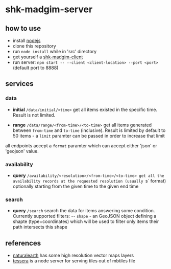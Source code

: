 # shk-madgim-server

## how to use

- install [nodejs]
- clone this repository
- run `node install` while in 'src' directory
- get yourself a [shk-madgim-client]
- run server: `npm start -- --client <client-location> --port <port>` (default port to 8888)

## services

### data

- **initial** `/data/initial/<time>`
get all items existed in the specific time. Result is not limited.

- **range** `/data/range/<from-time>/<to-time>`
get all items generated between `from-time` and `to-time` (inclusive). Result is limited by default to 50 items - a `limit` paramter can be passed in order to increase that limit

all endpoints accept a `format` paramter which can accept either 'json' or 'geojson' value.

### availability

- **query** `/availability/<resolution>/<from-time>/<to-time>
get all the availability records at the requested resolution (usually `<seconds>s` format) optionally starting from the given time to the given end time

### search

- **query** `/search`
search the data for items answering some condition. Currently supported filters:
-- `shape` - an GeoJSON object defining a shapte (type+coordinates) which will be used to filter only items their path intersects this shape

## references

- [naturalearth] has some high resolution vector maps layers
- [tessera] is a node server for serving tiles out of mbtiles file

[//]:#

[shk-madgim-client]: <https://github.com/SBD580/shk-madgim-client>
[nodejs]: <https://nodejs.org/en/download/>
[naturalearth]: <http://www.naturalearthdata.com/downloads/10m-cultural-vectors/>
[tessera]: <https://github.com/mojodna/tessera>
